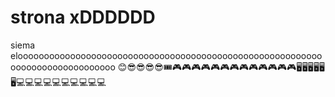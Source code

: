 # strona xDDDDDD
siema
eloooooooooooooooooooooooooooooooooooooooooooooooooooooooooooooooooooooooooooooo
😊😎😎😎😎🎟🎮🎮🎮🎮🎮🎮🎮🎮🎮🎮🎮🎮🎮🖥🖥🖥🖥🖥🖥💻💻💻💻💻💻💻💻💻💻
